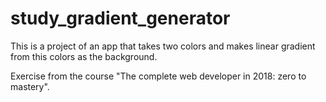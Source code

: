 # study_gradient_generator

This is a project of an app that takes two colors and makes linear gradient from this colors as the background.

Exercise from the course "The complete web developer in 2018: zero to mastery".
